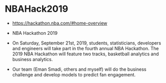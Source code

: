 # NBAHack2019

- https://hackathon.nba.com/#home-overview

- NBA Hackathon 2019 
- On Saturday, September 21st, 2019, students, statisticians, developers and engineers will take part in the fourth annual NBA Hackathon. The 2019 NBA Hackathon will feature two tracks, basketball analytics and business analytics. 
- Our team (Eman Smadi, others and myself) will do the business challenge and develop models to predict fan engagement.
